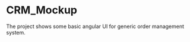 CRM_Mockup
==========

The project shows some basic angular UI for generic order management system.
